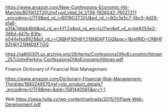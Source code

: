 https://www.amazon.com/New-Confessions-Economic-Hit-Man/dp/B019G3T20U/ref=pd_vtpd_14_1/138-1926042-7602721?_encoding=UTF8&pd_rd_i=B019G3T20U&pd_rd_r=92c3e5c7-0bc5-4d29-a1a6-a35b7dbbb6b6&pd_rd_w=h1TZq&pd_rd_wg=UJ7wo&pf_rd_p=be9253e2-366d-447b-83fa-e044efea8928&pf_rd_r=CRBHF9ZH6Y219MDXFTGQ&psc=1&refRID=CRBHF9ZH6Y219MDXFTGQ

https://ia800301.us.archive.org/29/items/ConfessionsOfAnEconomicHitman_257/JohnPerkins-ConfessionsOfAnEconomicHitman.pdf


Finance
Dictionary of Financial Risk Management 

https://www.amazon.com/Dictionary-Financial-Risk-Management-Third/dp/1883249570/ref=olp_product_details?_encoding=UTF8&me=&qid=1581440565&sr=1-1


Web
https://pepa.holla.cz/wp-content/uploads/2015/11/Flask-Web-Development.pdf


